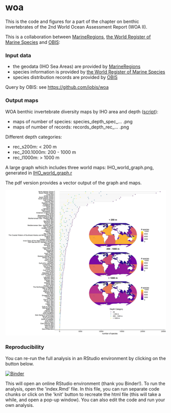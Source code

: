# woa
This is the code and figures for a part of the chapter on benthic invertebrates of the 2nd World Ocean Assessment Report (WOA II).

This is a collaboration between [MarineRegions](http://www.marineregions.org), [the World Register of Marine Species](http://marinespecies.org) and [OBIS](https://obis.org/):

### Input data
* the geodata (IHO Sea Areas) are provided by [MarineRegions](http://www.marineregions.org)
* species information is provided by [the World Register of Marine Species](http://marinespecies.org)
* species distribution records are provided by [OBIS](https://obis.org/)


Query by OBIS: see https://github.com/iobis/woa

### Output maps
WOA benthic invertebrate diversity maps by IHO area and depth ([script](IHO_world_maps.R)): 

* maps of number of species: species_depth_spec_... .png
* maps of number of records: records_depth_rec_... .png

Different depth categories:

* rec_s200m: < 200 m
* rec_200.1000m: 200 - 1000 m
* rec_l1000m: > 1000 m


A large graph which includes three world maps: IHO_world_graph.png, generated in [IHO_world_graph.r](https://github.com/LennertSchepers/woa/blob/master/IHO_world_graph.R)

The pdf version provides a vector output of the graph and maps.

![](https://github.com/LennertSchepers/woa/blob/master/IHO_world_graph.png)

### Reproducibility

You can re-run the full analysis in an RStudio environment by clicking on the button below.

[![Binder](https://mybinder.org/badge_logo.svg)](https://mybinder.org/v2/gh/vlizBE/woa/master?urlpath=rstudio)

This will open an online RStudio environment (thank you Binder!). To run the analysis, open the 'index.Rmd' file.
In this file, you can run separate code chunks or click on the 'knit' button to recreate the html file
(this will take a while, and open a pop-up window).
You can also edit the code and run your own analysis.
